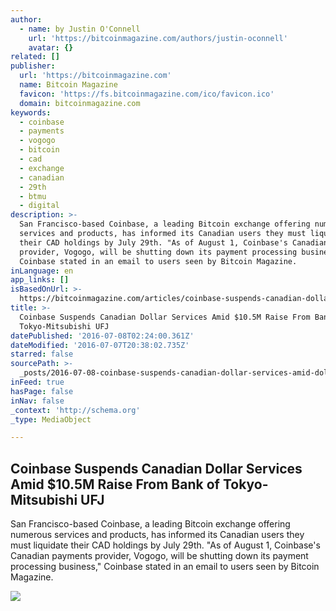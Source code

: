 ```yaml
---
author:
  - name: by Justin O'Connell
    url: 'https://bitcoinmagazine.com/authors/justin-oconnell'
    avatar: {}
related: []
publisher:
  url: 'https://bitcoinmagazine.com'
  name: Bitcoin Magazine
  favicon: 'https://fs.bitcoinmagazine.com/ico/favicon.ico'
  domain: bitcoinmagazine.com
keywords:
  - coinbase
  - payments
  - vogogo
  - bitcoin
  - cad
  - exchange
  - canadian
  - 29th
  - btmu
  - digital
description: >-
  San Francisco-based Coinbase, a leading Bitcoin exchange offering numerous
  services and products, has informed its Canadian users they must liquidate
  their CAD holdings by July 29th. "As of August 1, Coinbase's Canadian payments
  provider, Vogogo, will be shutting down its payment processing business,"
  Coinbase stated in an email to users seen by Bitcoin Magazine.
inLanguage: en
app_links: []
isBasedOnUrl: >-
  https://bitcoinmagazine.com/articles/coinbase-suspends-canadian-dollar-services-amid-m-raise-from-bank-of-tokyo-mitsubishi-ufj-1467923477
title: >-
  Coinbase Suspends Canadian Dollar Services Amid $10.5M Raise From Bank of
  Tokyo-Mitsubishi UFJ
datePublished: '2016-07-08T02:24:00.361Z'
dateModified: '2016-07-07T20:38:02.735Z'
starred: false
sourcePath: >-
  _posts/2016-07-08-coinbase-suspends-canadian-dollar-services-amid-dollar105m-raise.md
inFeed: true
hasPage: false
inNav: false
_context: 'http://schema.org'
_type: MediaObject

---
```

<article style=""><h1>Coinbase Suspends Canadian Dollar Services Amid $10.5M Raise From Bank of Tokyo-Mitsubishi UFJ</h1><p>San Francisco-based Coinbase, a leading Bitcoin exchange offering numerous services and products, has informed its Canadian users they must liquidate their CAD holdings by July 29th. "As of August 1, Coinbase's Canadian payments provider, Vogogo, will be shutting down its payment processing business," Coinbase stated in an email to users seen by Bitcoin Magazine.</p><img src="https://fs.bitcoinmagazine.com/img/articles/coinbase-suspends-canadian-dollar-services-amid-m-raise-from-bank-of-tokyo-mitsubishi-ufj.jpg" /></article>